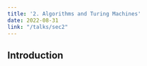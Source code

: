 ```yaml
---
title: '2. Algorithms and Turing Machines'
date: 2022-08-31
link: "/talks/sec2"
---
```



## Introduction